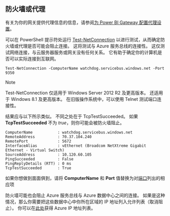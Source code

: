 ## <a name="firewall-or-proxy"></a>防火墙或代理
有关为你的网关提供代理信息的信息，请参阅[为 Power BI Gateway 配置代理设置](../service-gateway-proxy.md)。

可以在 PowerShell 提示符处运行 [Test-NetConnection](https://technet.microsoft.com/library/dn372891.aspx) 以进行测试，从而确定防火墙或代理是否可能会阻止连接。 这将测试与 Azure 服务总线的连接性。 这仅测试网络连接，与云服务器服务或网关没有任何关系。 它有助于确定你的计算机是否可以实际连接到互联网。

    Test-NetConnection -ComputerName watchdog.servicebus.windows.net -Port 9350

> [!NOTE]
> Test-NetConnection 仅适用于 Windows Server 2012 R2 及更高版本。 还适用于 Windows 8.1 及更高版本。 在旧版操作系统中，可以使用 Telnet 测试端口连接性。
> 
> 

结果应与以下所示类似。 不同之处在于 TcpTestSucceeded。 如果 **TcpTestSucceeded** 不为 *true*，则你可能会被防火墙阻止。

    ComputerName           : watchdog.servicebus.windows.net
    RemoteAddress          : 70.37.104.240
    RemotePort             : 5672
    InterfaceAlias         : vEthernet (Broadcom NetXtreme Gigabit Ethernet - Virtual Switch)
    SourceAddress          : 10.120.60.105
    PingSucceeded          : False
    PingReplyDetails (RTT) : 0 ms
    TcpTestSucceeded       : True

如果你想做到面面俱到，请将 **ComputerName** 和 **Port** 值替换为对[端口](../service-gateway-onprem.md#ports)列出的相应项

防火墙可能也会阻止 Azure 服务总线与 Azure 数据中心之间的连接。 如果是这种情况，那么你需要把这些数据中心中你所在区域的 IP 地址列入允许列表（取消阻止）。 你可以在[此处](https://www.microsoft.com/download/details.aspx?id=41653)获得 Azure IP 地址列表。

